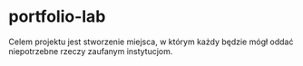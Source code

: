 # portfolio-lab
Celem projektu jest stworzenie miejsca, w którym każdy będzie mógł oddać niepotrzebne rzeczy zaufanym instytucjom.
